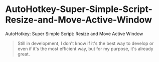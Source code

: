 # AutoHotkey-Super-Simple-Script-Resize-and-Move-Active-Window
AutoHotkey: Super Simple Script: Resize and Move Active Window

> Still in development, I don't know if it's the best way to develop or even if it's the most efficient way, but for my purpose, it's already great.
